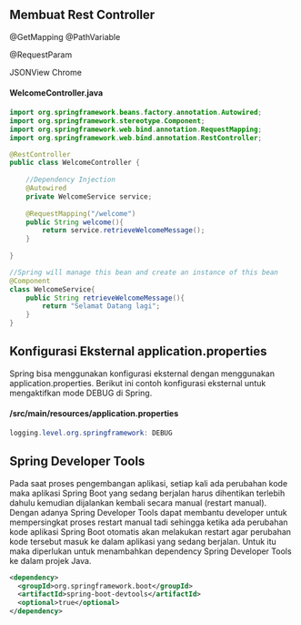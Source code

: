 ## Membuat Rest Controller

@GetMapping
@PathVariable

@RequestParam

JSONView Chrome



#### WelcomeController.java
``` java
import org.springframework.beans.factory.annotation.Autowired;
import org.springframework.stereotype.Component;
import org.springframework.web.bind.annotation.RequestMapping;
import org.springframework.web.bind.annotation.RestController;

@RestController
public class WelcomeController {
	
	//Dependency Injection
	@Autowired
	private WelcomeService service;
	
	@RequestMapping("/welcome")
	public String welcome(){
		return service.retrieveWelcomeMessage();
	}
	
}

//Spring will manage this bean and create an instance of this bean
@Component
class WelcomeService{
	public String retrieveWelcomeMessage(){
		return "Selamat Datang lagi";
	}
}
```

## Konfigurasi Eksternal application.properties
Spring bisa menggunakan konfigurasi eksternal dengan menggunakan application.properties. Berikut ini contoh konfigurasi eksternal untuk mengaktifkan mode DEBUG di Spring.

#### /src/main/resources/application.properties
``` java
logging.level.org.springframework: DEBUG
```

## Spring Developer Tools
Pada saat proses pengembangan aplikasi, setiap kali ada perubahan kode maka aplikasi Spring Boot yang sedang berjalan harus dihentikan terlebih dahulu kemudian dijalankan kembali secara manual (restart manual). Dengan adanya Spring Developer Tools dapat membantu developer untuk mempersingkat proses restart manual tadi sehingga ketika ada perubahan kode aplikasi Spring Boot otomatis akan melakukan restart agar perubahan kode tersebut masuk ke dalam aplikasi yang sedang berjalan. Untuk itu maka diperlukan untuk menambahkan dependency Spring Developer Tools ke dalam projek Java.

``` xml
<dependency>
  <groupId>org.springframework.boot</groupId>
  <artifactId>spring-boot-devtools</artifactId>
  <optional>true</optional>
</dependency>
```
